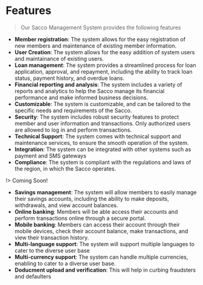 # Features
>Our Sacco Management System provides the following features

- **Member registration**: The system allows for the easy registration of new members and maintenance of existing member information.
- **User Creation**: The system allows for the easy addition of system users and maintainance of existing users.
- **Loan management**: The system provides a streamlined process for loan application, approval, and repayment, including the ability to track loan status, payment history, and overdue loans.
- **Financial reporting and analysis**: The system includes a variety of reports and analytics to help the Sacco manage its financial performance and make informed business decisions.
- **Customizable**: The system is customizable, and can be tailored to the specific needs and requirements of the Sacco.
- **Security**: The system includes robust security features to protect member and user information and transactions. Only authorized users are allowed to log in and perform transactions.
-  **Technical Support**: The system comes with technical support and maintenance services, to ensure the smooth operation of the system.
- **Integration**: The system can be integrated with other systems such as payment and SMS gateways 
- **Compliance**: The system is compliant with the regulations and laws of the region, in which the Sacco operates.

!> Coming Soon!

- **Savings management**: The system will allow members to easily manage their savings accounts, including the ability to make deposits, withdrawals, and view account balances.
- **Online banking**: Members will be able access their accounts and perform transactions online through a secure portal.
- **Mobile banking**: Members can access their account through their mobile devices, check their account balance, make transactions, and view their transaction history.
- **Multi-language support**: The system will support multiple languages to cater to the diverse user base
- **Multi-currency support**: The system can handle multiple currencies, enabling to cater to a diverse user base.
- **Doducment upload and verification**: This will help in curbing fraudsters and defaulters
